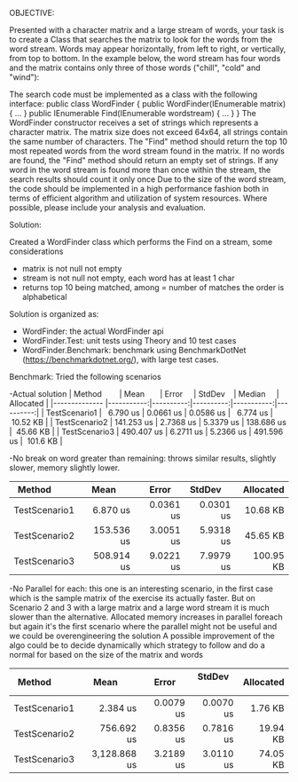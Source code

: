 OBJECTIVE:

Presented with a character matrix and a large stream of words, your task is to create a Class
that searches the matrix to look for the words from the word stream. Words may appear
horizontally, from left to right, or vertically, from top to bottom. In the example below, the word
stream has four words and the matrix contains only three of those words ("chill", "cold" and
"wind"):

The search code must be implemented as a class with the following interface:
public class WordFinder
{
public WordFinder(IEnumerable<string> matrix) {
...
}
public IEnumerable<string> Find(IEnumerable<string> wordstream)
{ ...
}
}
The WordFinder constructor receives a set of strings which represents a character matrix. The
matrix size does not exceed 64x64, all strings contain the same number of characters. The
"Find" method should return the top 10 most repeated words from the word stream found in the
matrix. If no words are found, the "Find" method should return an empty set of strings. If any
word in the word stream is found more than once within the stream, the search results
should count it only once
Due to the size of the word stream, the code should be implemented in a high performance
fashion both in terms of efficient algorithm and utilization of system resources. Where possible,
please include your analysis and evaluation.


Solution:

Created a WordFinder class which performs the Find on a stream, some considerations
- matrix is not null not empty
- stream is not null not empty, each word has at least 1 char
- returns top 10 being matched, among = number of matches the order is alphabetical

Solution is organized as:
- WordFinder: the actual WordFinder api
- WordFinder.Test: unit tests using Theory and 10 test cases
- WordFinder.Benchmark: benchmark using BenchmarkDotNet (https://benchmarkdotnet.org/), with large test cases.

Benchmark:
Tried the following scenarios 

-Actual solution
| Method        | Mean       | Error     | StdDev    | Median     | Allocated |
|-------------- |-----------:|----------:|----------:|-----------:|----------:|
| TestScenario1 |   6.790 us | 0.0661 us | 0.0586 us |   6.774 us |  10.52 KB |
| TestScenario2 | 141.253 us | 2.7368 us | 5.3379 us | 138.686 us |  45.66 KB |
| TestScenario3 | 490.407 us | 6.2711 us | 5.2366 us | 491.596 us |  101.6 KB |

-No break on word greater than remaining: throws similar results, slightly slower, memory slightly lower.

| Method        | Mean       | Error     | StdDev    | Allocated |
|-------------- |-----------:|----------:|----------:|----------:|
| TestScenario1 |   6.870 us | 0.0361 us | 0.0301 us |  10.68 KB |
| TestScenario2 | 153.536 us | 3.0051 us | 5.9318 us |  45.65 KB |
| TestScenario3 | 508.914 us | 9.0221 us | 7.9979 us | 100.95 KB |

-No Parallel for each: this one is an interesting scenario, in the first case which is the sample matrix of the exercise its actually faster.
But on Scenario 2 and 3 with a large matrix and a large word stream it is much slower than the alternative. 
Allocated memory increases in parallel foreach but again it's the first scenario where the parallel might not be useful and we could be overengineering the solution
A possible improvement of the algo could be to decide dynamically which strategy to follow and do a normal for based on the size of the matrix and words

| Method        | Mean         | Error     | StdDev    | Allocated |
|-------------- |-------------:|----------:|----------:|----------:|
| TestScenario1 |     2.384 us | 0.0079 us | 0.0070 us |   1.76 KB |
| TestScenario2 |   756.692 us | 0.8356 us | 0.7816 us |  19.94 KB |
| TestScenario3 | 3,128.868 us | 3.2189 us | 3.0110 us |  74.05 KB |

